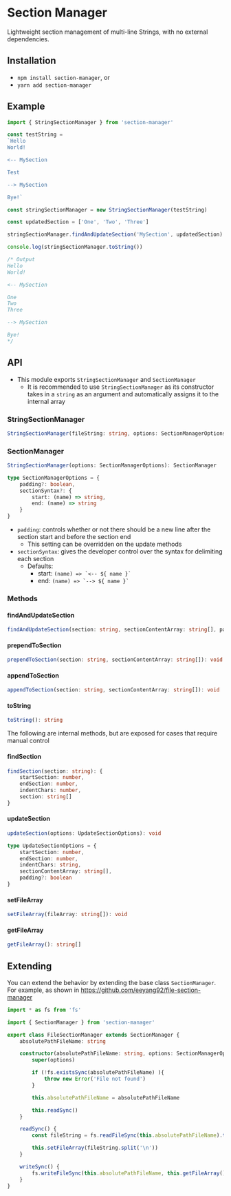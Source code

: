 # Section Manager

Lightweight section management of multi-line Strings, with no external dependencies.

## Installation

- `npm install section-manager`, or
- `yarn add section-manager`

## Example

```typescript
import { StringSectionManager } from 'section-manager'

const testString = 
`Hello
World!

<-- MySection

Test

--> MySection

Bye!`

const stringSectionManager = new StringSectionManager(testString)

const updatedSection = ['One', 'Two', 'Three']

stringSectionManager.findAndUpdateSection('MySection', updatedSection)

console.log(stringSectionManager.toString())
```

```typescript
/* Output
Hello
World!

<-- MySection

One
Two
Three

--> MySection

Bye!
*/

```

## API

- This module exports `StringSectionManager` and `SectionManager`
    - It is recommended to use `StringSectionManager` as its constructor takes in a `string` as an argument and automatically assigns it to the internal array

### StringSectionManager
```typescript
StringSectionManager(fileString: string, options: SectionManagerOptions): StringSectionManager
```

### SectionManager
```typescript
StringSectionManager(options: SectionManagerOptions): SectionManager
```

```typescript
type SectionManagerOptions = {
    padding?: boolean,
    sectionSyntax?: {
        start: (name) => string,
        end: (name) => string
    }
}
```

- `padding`: controls whether or not there should be a new line after the section start and before the section end
    - This setting can be overridden on the update methods
- `sectionSyntax`: gives the developer control over the syntax for delimiting each section
    - Defaults:
        - start: ``(name) => `<-- ${ name }` ``
        - end: ``(name) => `--> ${ name }` ``

### Methods

#### findAndUpdateSection
```typescript
findAndUpdateSection(section: string, sectionContentArray: string[], padding?: boolean): void
```

#### prependToSection
```typescript
prependToSection(section: string, sectionContentArray: string[]): void
```

#### appendToSection
```typescript
appendToSection(section: string, sectionContentArray: string[]): void
```

#### toString
```typescript
toString(): string
```

The following are internal methods, but are exposed for cases that require manual control

#### findSection
```typescript
findSection(section: string): {
    startSection: number,
    endSection: number,
    indentChars: number,
    section: string[]
}
```

#### updateSection
```typescript
updateSection(options: UpdateSectionOptions): void
```

```typescript
type UpdateSectionOptions = {
    startSection: number,
    endSection: number,
    indentChars: string,
    sectionContentArray: string[],
    padding?: boolean
}
```

#### setFileArray
```typescript
setFileArray(fileArray: string[]): void
```

#### getFileArray
```typescript
getFileArray(): string[]
```

## Extending

You can extend the behavior by extending the base class `SectionManager`. For example, as shown in https://github.com/eeyang92/file-section-manager

```typescript
import * as fs from 'fs'

import { SectionManager } from 'section-manager'

export class FileSectionManager extends SectionManager {
    absolutePathFileName: string

    constructor(absolutePathFileName: string, options: SectionManagerOptions) {
        super(options)

        if (!fs.existsSync(absolutePathFileName) ){
            throw new Error('File not found')
        }

        this.absolutePathFileName = absolutePathFileName

        this.readSync()
    }

    readSync() {
        const fileString = fs.readFileSync(this.absolutePathFileName).toString()

        this.setFileArray(fileString.split('\n'))
    }

    writeSync() {
        fs.writeFileSync(this.absolutePathFileName, this.getFileArray().join('\n'))
    }
}
```
